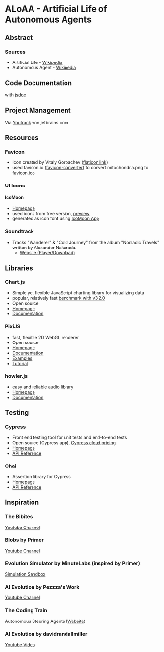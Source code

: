 # ALoAA - Artificial Life of Autonomous Agents
## Abstract
### Sources
* Artificial Life - [Wikipedia](https://en.wikipedia.org/wiki/Artificial_life)
* Autonomous Agent - [Wikipedia](https://en.wikipedia.org/wiki/Autonomous_agent)
## Code Documentation
with [jsdoc](https://jsdoc.app/)
## Project Management
Via [Youtrack](https://w0lf3n.youtrack.cloud) von jetbrains.com
## Resources
### Favicon
* Icon created by Vitaly Gorbachev ([flaticon link](https://www.flaticon.com/free-icons/mitochondria))
* used favicon.io ([favicon-converter](https://favicon.io/favicon-converter/)) to convert mitochondria.png to favicon.ico
### UI Icons
#### IcoMoon
* [Homepage](https://icomoon.io)
* used icons from free version, [preview](https://icomoon.io/#preview-free)
* generated as icon font using [IcoMoon App](https://icomoon.io/app/)
### Soundtrack
* Tracks "Wanderer" & "Cold Journey" from the album "Nomadic Travels" written by Alexander Nakarada.
  * [Website (Player/Download)](https://www.serpentsoundstudios.com/14-nomadic-travels)
## Libraries
### Chart.js
* Simple yet flexible JavaScript charting library for visualizing data
* popular, relatively fast [benchmark with v3.2.0](https://github.com/leeoniya/uPlot)
* Open source
* [Homepage](https://www.chartjs.org/)
* [Documentation](https://www.chartjs.org/docs/latest/)
### PixiJS
* fast, flexible 2D WebGL renderer
* Open source
* [Homepage](https://pixijs.com/)
* [Documentation](https://pixijs.download/dev/docs/index.html)
* [Examples](https://pixijs.io/examples/#/graphics/simple.js)
* [Tutorial](https://www.pixijselementals.com/)
### howler.js
* easy and reliable audio library
* [Homepage](https://howlerjs.com/)
* [Documentation](https://github.com/goldfire/howler.js#documentation)
## Testing
### Cypress
* Front end testing tool for unit tests and end-to-end tests
* Open source (Cypress app), [Cypress cloud pricing](https://www.cypress.io/pricing/)
* [Homepage](https://www.cypress.io/)
* [API Reference](https://docs.cypress.io/)
### Chai
* Assertion library for Cypress
* [Homepage](https://www.chaijs.com/)
* [API Reference](https://www.chaijs.com/api/)
## Inspiration
### The Bibites
[Youtube Channel](https://www.youtube.com/@TheBibitesDigitalLife/videos)
### Blobs by Primer
[Youtube Channel](https://www.youtube.com/@PrimerBlobs)
### Evolution Simulator by MinuteLabs (inspired by Primer)
[Simulation Sandbox](https://labs.minutelabs.io/evolution-simulator/)
### AI Evolution by Pezzza's Work
[Youtube Channel](https://www.youtube.com/@PezzzasWork/videos)
### The Coding Train
Autonomous Steering Agents ([Website](https://thecodingtrain.com/tracks/the-nature-of-code-2))
### AI Evolution by davidrandallmiller
[Youtube Video](https://www.youtube.com/watch?v=N3tRFayqVtk)